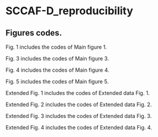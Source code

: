 # SCCAF-D_reproducibility
Figures codes.
--------

Fig. 1 includes the codes of Main figure 1.

Fig. 3 includes the codes of Main figure 3.

Fig. 4 includes the codes of Main figure 4.

Fig. 5 includes the codes of Main figure 5.

Extended Fig. 1 includes the codes of Extended data Fig. 1.

Extended Fig. 2 includes the codes of Extended data Fig. 2.

Extended Fig. 3 includes the codes of Extended data Fig. 3.

Extended Fig. 4 includes the codes of Extended data Fig. 4.
